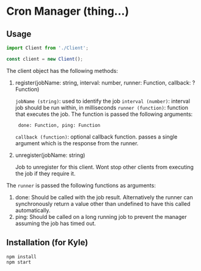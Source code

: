 # Cron Manager (thing...)

## Usage

```javascript
import Client from './Client';

const client = new Client();
```

The client object has the following methods:

1. register(jobName: string, interval: number, runner: Function, callback: ?Function)

    `jobName (string)`: used to identify the job
    `interval (number)`: interval job should be run within, in milliseconds
    `runner (function)`: function that executes the job. The function is passed the following arguments:
        
        done: Function, ping: Function
        
    `callback (function)`: optional callback function. passes a single argument which is the response from
    the runner.
    
1. unregister(jobName: string)

    Job to unregister for this client. Wont stop other clients from executing the job if they
    require it.
    
The `runner` is passed the following functions as arguments:

1. done: Should be called with the job result. Alternatively the runner can synchronously return a value
    other than undefined to have this called automatically.
1. ping: Should be called on a long running job to prevent the manager assuming the job has timed out.

## Installation (for Kyle)

```javascript
npm install
npm start

```